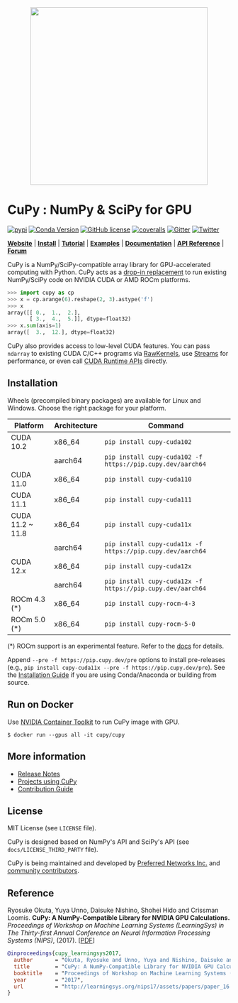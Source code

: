 <div align="center"><img src="https://raw.githubusercontent.com/cupy/cupy/main/docs/image/cupy_logo_1000px.png" width="400"/></div>

# CuPy : NumPy & SciPy for GPU

[![pypi](https://img.shields.io/pypi/v/cupy.svg)](https://pypi.python.org/pypi/cupy)
[![Conda Version](https://img.shields.io/conda/vn/conda-forge/cupy.svg)](https://anaconda.org/conda-forge/cupy)
[![GitHub license](https://img.shields.io/github/license/cupy/cupy.svg)](https://github.com/cupy/cupy)
[![coveralls](https://img.shields.io/coveralls/cupy/cupy.svg)](https://coveralls.io/github/cupy/cupy)
[![Gitter](https://badges.gitter.im/cupy/community.svg)](https://gitter.im/cupy/community)
[![Twitter](https://img.shields.io/twitter/follow/CuPy_Team?label=%40CuPy_Team)](https://twitter.com/CuPy_Team)

[**Website**](https://cupy.dev/)
| [**Install**](https://docs.cupy.dev/en/stable/install.html)
| [**Tutorial**](https://docs.cupy.dev/en/stable/user_guide/basic.html)
| [**Examples**](https://github.com/cupy/cupy/tree/main/examples)
| [**Documentation**](https://docs.cupy.dev/en/stable/)
| [**API Reference**](https://docs.cupy.dev/en/stable/reference/)
| [**Forum**](https://groups.google.com/forum/#!forum/cupy)

CuPy is a NumPy/SciPy-compatible array library for GPU-accelerated computing with Python.
CuPy acts as a [drop-in replacement](https://docs.cupy.dev/en/stable/reference/comparison.html) to run existing NumPy/SciPy code on NVIDIA CUDA or AMD ROCm platforms.

```py
>>> import cupy as cp
>>> x = cp.arange(6).reshape(2, 3).astype('f')
>>> x
array([[ 0.,  1.,  2.],
       [ 3.,  4.,  5.]], dtype=float32)
>>> x.sum(axis=1)
array([  3.,  12.], dtype=float32)
```

CuPy also provides access to low-level CUDA features.
You can pass `ndarray` to existing CUDA C/C++ programs via [RawKernels](https://docs.cupy.dev/en/stable/user_guide/kernel.html#raw-kernels), use [Streams](https://docs.cupy.dev/en/stable/reference/cuda.html) for performance, or even call [CUDA Runtime APIs](https://docs.cupy.dev/en/stable/reference/cuda.html#runtime-api) directly.

## Installation

Wheels (precompiled binary packages) are available for Linux and Windows.
Choose the right package for your platform.

| Platform              | Architecture      | Command                                                       |
| --------------------- | ----------------- | ------------------------------------------------------------- |
| CUDA 10.2             | x86_64            | `pip install cupy-cuda102`                                    |
|                       | aarch64           | `pip install cupy-cuda102 -f https://pip.cupy.dev/aarch64`    |
| CUDA 11.0             | x86_64            | `pip install cupy-cuda110`                                    |
| CUDA 11.1             | x86_64            | `pip install cupy-cuda111`                                    |
| CUDA 11.2 ~ 11.8      | x86_64            | `pip install cupy-cuda11x`                                    |
|                       | aarch64           | `pip install cupy-cuda11x -f https://pip.cupy.dev/aarch64`    |
| CUDA 12.x             | x86_64            | `pip install cupy-cuda12x`                                    |
|                       | aarch64           | `pip install cupy-cuda12x -f https://pip.cupy.dev/aarch64`    |
| ROCm 4.3 (*)          | x86_64            | `pip install cupy-rocm-4-3`                                   |
| ROCm 5.0 (*)          | x86_64            | `pip install cupy-rocm-5-0`                                   |

(\*) ROCm support is an experimental feature. Refer to the [docs](https://docs.cupy.dev/en/latest/install.html#using-cupy-on-amd-gpu-experimental) for details.

Append `--pre -f https://pip.cupy.dev/pre` options to install pre-releases (e.g., `pip install cupy-cuda11x --pre -f https://pip.cupy.dev/pre`).
See the [Installation Guide](https://docs.cupy.dev/en/stable/install.html) if you are using Conda/Anaconda or building from source.

## Run on Docker

Use [NVIDIA Container Toolkit](https://github.com/NVIDIA/nvidia-docker) to run CuPy image with GPU.

```
$ docker run --gpus all -it cupy/cupy
```

## More information

- [Release Notes](https://github.com/cupy/cupy/releases)
- [Projects using CuPy](https://github.com/cupy/cupy/wiki/Projects-using-CuPy)
- [Contribution Guide](https://docs.cupy.dev/en/stable/contribution.html)

## License

MIT License (see `LICENSE` file).

CuPy is designed based on NumPy's API and SciPy's API (see `docs/LICENSE_THIRD_PARTY` file).

CuPy is being maintained and developed by [Preferred Networks Inc.](https://preferred.jp/en/) and [community contributors](https://github.com/cupy/cupy/graphs/contributors).

## Reference

Ryosuke Okuta, Yuya Unno, Daisuke Nishino, Shohei Hido and Crissman Loomis.
**CuPy: A NumPy-Compatible Library for NVIDIA GPU Calculations.**
*Proceedings of Workshop on Machine Learning Systems (LearningSys) in The Thirty-first Annual Conference on Neural Information Processing Systems (NIPS)*, (2017).
[[PDF](http://learningsys.org/nips17/assets/papers/paper_16.pdf)]

```bibtex
@inproceedings{cupy_learningsys2017,
  author       = "Okuta, Ryosuke and Unno, Yuya and Nishino, Daisuke and Hido, Shohei and Loomis, Crissman",
  title        = "CuPy: A NumPy-Compatible Library for NVIDIA GPU Calculations",
  booktitle    = "Proceedings of Workshop on Machine Learning Systems (LearningSys) in The Thirty-first Annual Conference on Neural Information Processing Systems (NIPS)",
  year         = "2017",
  url          = "http://learningsys.org/nips17/assets/papers/paper_16.pdf"
}
```
